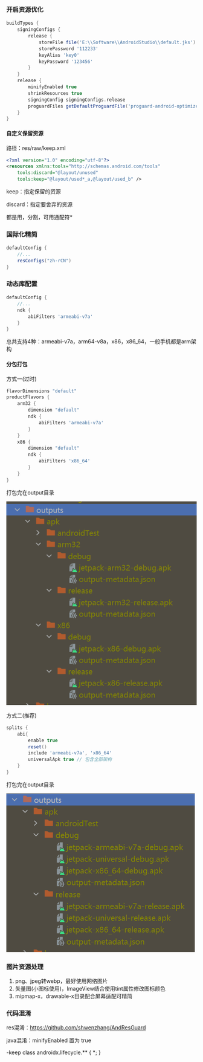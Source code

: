 ### 开启资源优化
```gradle
buildTypes {
    signingConfigs {
        release {
            storeFile file('E:\\Software\\AndroidStudio\\default.jks')
            storePassword '112233'
            keyAlias 'key0'
            keyPassword '123456'
        }
    }
    release {
        minifyEnabled true
        shrinkResources true
        signingConfig signingConfigs.release
        proguardFiles getDefaultProguardFile('proguard-android-optimize.txt'), 'proguard-rules.pro'
    }
}
```
#### 自定义保留资源
路径：res/raw/keep.xml
```xml
<?xml version="1.0" encoding="utf-8"?>
<resources xmlns:tools="http://schemas.android.com/tools" 
    tools:discard="@layout/unused" 
    tools:keep="@layout/used*_a,@layout/used_b" />
```
keep：指定保留的资源

discard：指定要舍弃的资源

都是用，分割，可用通配符*

### 国际化精简
```gradle
defaultConfig {
    //...
    resConfigs("zh-rCN")
}
```

### 动态库配置
```gradle
defaultConfig {
    //...
    ndk {
        abiFilters 'armeabi-v7a'
    }
}
```
总共支持4种：armeabi-v7a，arm64-v8a，x86，x86_64，一般手机都是arm架构

#### 分包打包
方式一(过时)
```gradle
flavorDimensions "default"
productFlavors {
    arm32 {
        dimension "default"
        ndk {
            abiFilters 'armeabi-v7a'
        }
    }
    x86 {
        dimension "default"
        ndk {
            abiFilters 'x86_64'
        }
    }
}
```
打包完在output目录

![apk2](../../img/performance/apk2.png)

方式二(推荐)
```gradle
splits {
    abi{
        enable true
        reset()
        include 'armeabi-v7a', 'x86_64'
        universalApk true // 包含全部架构
    }
}
```
打包完在output目录

![apk1](../../img/performance/apk1.png)

### 图片资源处理
1. png、jpeg转webp，最好使用网络图片
2. 矢量图(小图标使用)，ImageView结合使用tint属性修改图标颜色
3. mipmap-x，drawable-x目录配合屏幕适配可精简

### 代码混淆
res混淆：https://github.com/shwenzhang/AndResGuard

java混淆：minifyEnabled 置为 true

-keep class androidx.lifecycle.** { *; }